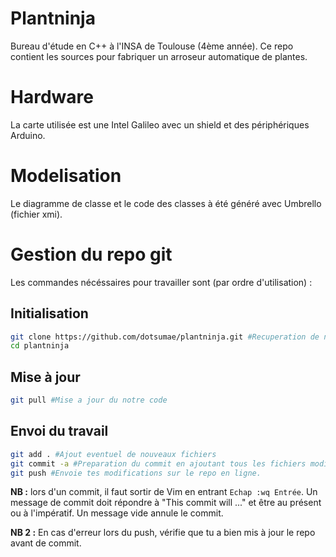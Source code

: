 # Plantninja
Bureau d'étude en C++ à l'INSA de Toulouse (4ème année). Ce repo contient les sources pour fabriquer un arroseur automatique de plantes.

# Hardware
La carte utilisée est une Intel Galileo avec un shield et des périphériques Arduino.

# Modelisation
Le diagramme de classe et le code des classes à été généré avec Umbrello (fichier xmi).

# Gestion du repo git
Les commandes nécéssaires pour travailler sont (par ordre d'utilisation) : 
## Initialisation
```bash
git clone https://github.com/dotsumae/plantninja.git #Recuperation de notre code
cd plantninja
```

## Mise à jour
```bash
git pull #Mise a jour du notre code
```

## Envoi du travail

```bash
git add . #Ajout eventuel de nouveaux fichiers
git commit -a #Preparation du commit en ajoutant tous les fichiers modifiés, mais pas les nouveaux !
git push #Envoie tes modifications sur le repo en ligne.
```
**NB :** lors d'un commit, il faut sortir de Vim en entrant `Echap :wq Entrée`. Un message de commit doit répondre à "This commit will ..." et être au présent ou à l'impératif. Un message vide annule le commit.

**NB 2 :** En cas d'erreur lors du push, vérifie que tu a bien mis à jour le repo avant de commit.
